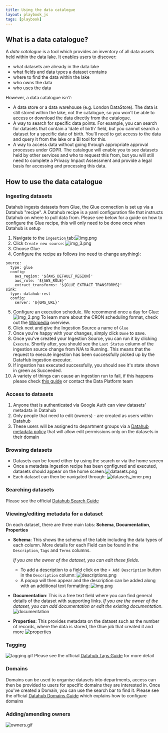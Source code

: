 ```yaml
---
title: Using the data catalogue
layout: playbook_js
tags: [playbook]
---
```


## What is a data catalogue?

A _data catalogue_ is a tool which provides an inventory of all data assets held within the data lake. It enables users to discover:

- what datasets are already in the data lake
- what fields and data types a dataset contains
- where to find the data within the lake
- who owns the data
- who uses the data

However, a data catalogue _isn't_:

- A data store or a data warehouse (e.g. London DataStore). The data is still stored within the lake, not the catalogue, so you won't be able to access or download the data directly from the catalogue.
- A way to search for specific data points. For example, you can search for datasets that contain a 'date of birth' field, but you cannot search a dataset for a specific date of birth. You'll need to get access to the data and query it from the lake or a BI tool for this.
- A way to access data without going through appropriate approval processes under GDPR. The catalogue will enable you to see datasets held by other services and who to request this from, but you will still need to complete a Privacy Impact Assessment and provide a legal basis for accessing and processing this data.

## How to use the data catalogue

### Ingesting datasets

Datahub ingests datasets from Glue, the Glue connection is set up via a Datahub "recipe".
A Datahub recipe is a yaml configuration file that instructs Datahub on where to pull data from. 
Please see below for a guide on how to configure the Glue recipe, this will only need to be done once when Datahub is setup

1. Navigate to the ```ingestion``` tab:![img.png](../images/ingestion.png)
2. Click ```Create new source```: ![img_3.png](../images/create_new_source.png)
3. Choose Glue
4. Configure the recipe as follows (no need to change anything):
```
source:
  type: glue
  config:
    aws_region: '${AWS_DEFAULT_REGION}'
    aws_role: '${AWS_ROLE}'
    extract_transforms: '${GLUE_EXTRACT_TRANSFORMS}'
sink:
  type: datahub-rest
  config:
    server: '${GMS_URL}'
```
5. Configure an execution schedule. We recommend once a day for Glue:![img_2.png](../images/cron_schedule.png) To learn more about the CRON scheduling format, check out the [Wikipedia](https://en.wikipedia.org/wiki/Cron) overview.
6. Click next and give the Ingestion Source a name of ```Glue```
7. Once you're happy with your changes, simply click ```Done``` to save.
8. Once you've created your Ingestion Source, you can run it by clicking ```Execute```. Shortly after, you should see the ```Last Status``` column of the ingestion source change from N/A to Running. This means that the request to execute ingestion has been successfully picked up by the DataHub ingestion executor.
9. If ingestion has executed successfully, you should see it's state shown in green as Succeeded.
10. A variety of things can cause an ingestion run to fail, if this happens please check [this guide](https://datahubproject.io/docs/ui-ingestion/#debugging-a-failed-ingestion-run) or contact the Data Platform team

### Access to datasets

1. Anyone that is authenticated via Google Auth can view datasets’ metadata in Datahub
2. Only people that need to edit (owners) - are created as users within Datahub
3. These users will be assigned to department groups via a [Datahub metadata policy](https://datahubproject.io/docs/policies) that will allow edit permissions only on the datasets in their domain

### Browsing datasets

* Datasets can be found either by using the search or via the home screen
* Once a metadata ingestion recipe has been configured and executed, datasets should appear on the home screen:![datasets.png](../images/datasets.png)
* Each dataset can then be navigated through: ![datasets_inner.png](../images/datasets_inner.png)

### Searching datasets

Please see the official [Datahub Search Guide](https://datahubproject.io/docs/how/search)

### Viewing/editing metadata for a dataset

On each dataset, there are three main tabs: **Schema**, **Documentation**, **Properties** 

* **Schema**: This shows the schema of the table including the data types of each column. 
  More details for each Field can be found in the `Description`, `Tags` and `Terms` columns.
  
  *If you are the owner of the dataset, you can edit these fields.* 
  * To add a description to a field click on the ```+ Add Description``` button in the ```Description``` column: ![descriptions.png](../images/descriptions.png)
  * A popup will then appear and the description can be added along with an additional text formatting: ![img.png](../images/adding_descriptions.png)

* **Documentation**: This is a free text field where you can find general details of the dataset with supporting links.
  *If you are the owner of the dataset, you can add documentation or edit the existing documentation.*
  ![documentation](../images/dataset_documentation.png)
  

* **Properties**: This provides metadata on the dataset such as the number of records, where the data is stored, the Glue job that created it and more
![properties](../images/dataset_properties.png)
  
### Tagging

![tagging.gif](../images/tagging.gif)
Please see the official [Datahub Tags Guide](https://datahubproject.io/docs/tags) for more detail

### Domains
Domains can be used to organise datasets into departments, access can then be provided to users for specific domains they are interested in. 
Once you've created a Domain, you can use the search bar to find it. 
Please see the official [Datahub Domains Guide](https://datahubproject.io/docs/domains) which explains how to configure domains


### Adding/amending owners

![owners.gif](../images/adding_owners.gif)
